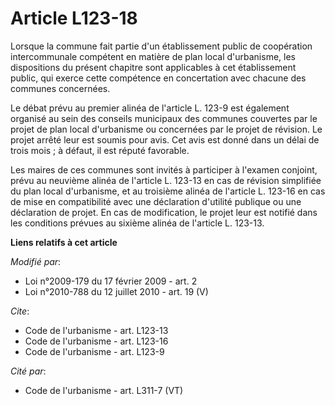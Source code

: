 # Article L123-18

Lorsque la commune fait partie d'un établissement public de coopération intercommunale compétent en matière de plan local
d'urbanisme, les dispositions du présent chapitre sont applicables à cet établissement public, qui exerce cette compétence en
concertation avec chacune des communes concernées. 

Le débat prévu au premier alinéa de l'article L. 123-9 est également organisé au sein des conseils municipaux des communes
couvertes par le projet de plan local d'urbanisme ou concernées par le projet de révision. Le projet arrêté leur est soumis
pour avis. Cet avis est donné dans un délai de trois mois ; à défaut, il est réputé favorable. 

Les maires de ces communes sont invités à participer à l'examen conjoint, prévu au neuvième alinéa de l'article L. 123-13 en
cas de révision simplifiée du plan local d'urbanisme, et au troisième alinéa de l'article L. 123-16 en cas de mise en
compatibilité avec une déclaration d'utilité publique ou une déclaration de projet. En cas de modification, le projet leur
est notifié dans les conditions prévues au sixième alinéa de l'article L. 123-13.

**Liens relatifs à cet article**

_Modifié par_:

  - Loi n°2009-179 du 17 février 2009 - art. 2
  - Loi n°2010-788 du 12 juillet 2010 - art. 19 (V)

_Cite_:

  - Code de l'urbanisme - art. L123-13
  - Code de l'urbanisme - art. L123-16
  - Code de l'urbanisme - art. L123-9

_Cité par_:

  - Code de l'urbanisme - art. L311-7 (VT)
